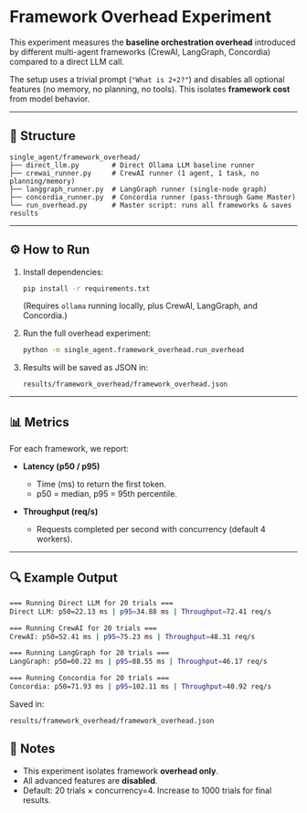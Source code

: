 # Framework Overhead Experiment

This experiment measures the **baseline orchestration overhead** introduced by different multi-agent frameworks (CrewAI, LangGraph, Concordia) compared to a direct LLM call.  

The setup uses a trivial prompt (`"What is 2+2?"`) and disables all optional features (no memory, no planning, no tools). This isolates **framework cost** from model behavior.

---

## 📂 Structure

```
single_agent/framework_overhead/
├── direct_llm.py        # Direct Ollama LLM baseline runner
├── crewai_runner.py     # CrewAI runner (1 agent, 1 task, no planning/memory)
├── langgraph_runner.py  # LangGraph runner (single-node graph)
├── concordia_runner.py  # Concordia runner (pass-through Game Master)
└── run_overhead.py      # Master script: runs all frameworks & saves results
```

---

## ⚙️ How to Run

1. Install dependencies:
   ```bash
   pip install -r requirements.txt
   ```
   (Requires `ollama` running locally, plus CrewAI, LangGraph, and Concordia.)

2. Run the full overhead experiment:
   ```bash
   python -m single_agent.framework_overhead.run_overhead
   ```

3. Results will be saved as JSON in:
   ```
   results/framework_overhead/framework_overhead.json
   ```

---

## 📊 Metrics

For each framework, we report:

- **Latency (p50 / p95)**  
  - Time (ms) to return the first token.  
  - p50 = median, p95 = 95th percentile.  

- **Throughput (req/s)**  
  - Requests completed per second with concurrency (default 4 workers).  

---

## 🔍 Example Output

```bash
=== Running Direct LLM for 20 trials ===
Direct LLM: p50=22.13 ms | p95=34.88 ms | Throughput=72.41 req/s

=== Running CrewAI for 20 trials ===
CrewAI: p50=52.41 ms | p95=75.23 ms | Throughput=48.31 req/s

=== Running LangGraph for 20 trials ===
LangGraph: p50=60.22 ms | p95=88.55 ms | Throughput=46.17 req/s

=== Running Concordia for 20 trials ===
Concordia: p50=71.93 ms | p95=102.11 ms | Throughput=40.92 req/s
```

Saved in:
```
results/framework_overhead/framework_overhead.json
```

## 📝 Notes
- This experiment isolates framework **overhead only**.  
- All advanced features are **disabled**.  
- Default: 20 trials × concurrency=4. Increase to 1000 trials for final results.  
